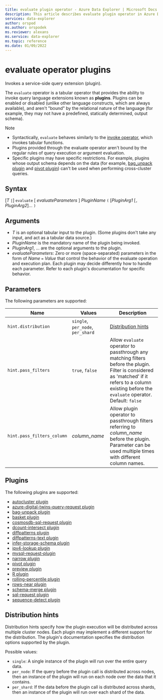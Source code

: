 ```yaml
---
title: evaluate plugin operator - Azure Data Explorer | Microsoft Docs
description: This article describes evaluate plugin operator in Azure Data Explorer.
services: data-explorer
author: orspod
ms.author: orspodek
ms.reviewer: alexans
ms.service: data-explorer
ms.topic: reference
ms.date: 01/09/2022
---
```

# evaluate operator plugins

Invokes a service-side query extension (plugin).

The `evaluate` operator is a tabular operator that provides the ability to
invoke query language extensions known as **plugins**. Plugins can be enabled
or disabled (unlike other language constructs, which are always available),
and aren't "bound" by the relational nature of the language (for example, they may
not have a predefined, statically determined, output schema).

> [!NOTE]
> * Syntactically, `evaluate` behaves similarly to the [invoke operator](./invokeoperator.md), which invokes tabular functions.
> * Plugins provided through the evaluate operator aren't bound by the regular rules of query execution or argument evaluation.
> * Specific plugins may have specific restrictions. For example, plugins whose output schema depends on the data (for example, [bag_unpack plugin](./bag-unpackplugin.md) and [pivot plugin](./pivotplugin.md)) can't be used when performing cross-cluster queries.

## Syntax 

[*T* `|`] `evaluate` [ *evaluateParameters* ] *PluginName* `(` [*PluginArg1* [`,` *PluginArg2*]... `)`

## Arguments

* *T* is an optional tabular input to the plugin. (Some plugins don't take
  any input, and act as a tabular data source.)
* *PluginName* is the mandatory name of the plugin being invoked.
* *PluginArg1*, ... are the optional arguments to the plugin.
* *evaluateParameters*: Zero or more (space-separated) parameters in the form of
  *Name* `=` *Value* that control the behavior of the evaluate operation and execution plan. Each plugin may decide differently how to handle each parameter. Refer to each plugin's documentation for specific behavior.  

## Parameters

The following parameters are supported: 

  |Name                |Values                           |Description                                |
  |--------------------|---------------------------------|-------------------------------------------|
  |`hint.distribution` |`single`, `per_node`, `per_shard`| [Distribution hints](#distribution-hints) |
  |`hint.pass_filters` |`true`, `false`| Allow `evaluate` operator to passthrough any matching filters before the plugin. Filter is considered as 'matched' if it refers to a column existing before the `evaluate` operator. Default: `false` |
  |`hint.pass_filters_column` |*column_name*| Allow plugin operator to passthrough filters referring to *column_name* before the plugin. Parameter can be used multiple times with different column names. |

## Plugins

The following plugins are supported:

- [autocluster plugin](autoclusterplugin.md)
- [azure-digital-twins-query-request plugin](azure-digital-twins-query-request-plugin.md)
- [bag-unpack plugin](bag-unpackplugin.md)
- [basket plugin](basketplugin.md)
- [cosmosdb-sql-request plugin](cosmosdb-plugin.md)
- [dcount-intersect plugin](dcount-intersect-plugin.md)
- [diffpatterns plugin](diffpatternsplugin.md)
- [diffpatterns-text plugin](diffpatterns-textplugin.md)
- [infer-storage-schema plugin](inferstorageschemaplugin.md)
- [ipv4-lookup plugin](ipv4-lookup-plugin.md)
- [mysql-request-plugin](mysqlrequest-plugin.md)
- [narrow plugin](narrowplugin.md)
- [pivot plugin](pivotplugin.md)
- [preview plugin](previewplugin.md)
- [R plugin](rplugin.md)
- [rolling-percentile plugin](rolling-percentile-plugin.md)
- [rows-near plugin](rows-near-plugin.md)
- [schema-merge plugin](schemamergeplugin.md)
- [sql-request plugin](mysqlrequest-plugin.md)
- [sequence-detect plugin](sequence-detect-plugin.md)

## Distribution hints

Distribution hints specify how the plugin execution will be distributed across multiple cluster nodes. Each plugin may implement a different support for the distribution. The plugin's documentation specifies the distribution options supported by the plugin.

Possible values:

* `single`: A single instance of the plugin will run over the entire query data.
* `per_node`: If the query before the plugin call is distributed across nodes, then an instance of the plugin will run on each node over the data that it contains.
* `per_shard`: If the data before the plugin call is distributed across shards, then an instance of the plugin will run over each shard of the data.
